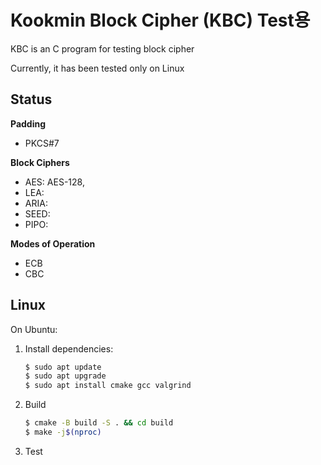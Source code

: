 # Kookmin Block Cipher (KBC) Test용
KBC is an C program for testing block cipher

Currently, it has been tested only on Linux
## Status

**Padding**
- PKCS#7

**Block Ciphers**
- AES: AES-128,
- LEA:
- ARIA:
- SEED:
- PIPO:

**Modes of Operation**
- ECB
- CBC

## Linux

On Ubuntu:

1. Install dependencies:
    
    ```bash
    $ sudo apt update
    $ sudo apt upgrade
    $ sudo apt install cmake gcc valgrind
    ```

2. Build
    ```bash
    $ cmake -B build -S . && cd build
    $ make -j$(nproc)
    ```

3. Test
    ```bash
    ```


